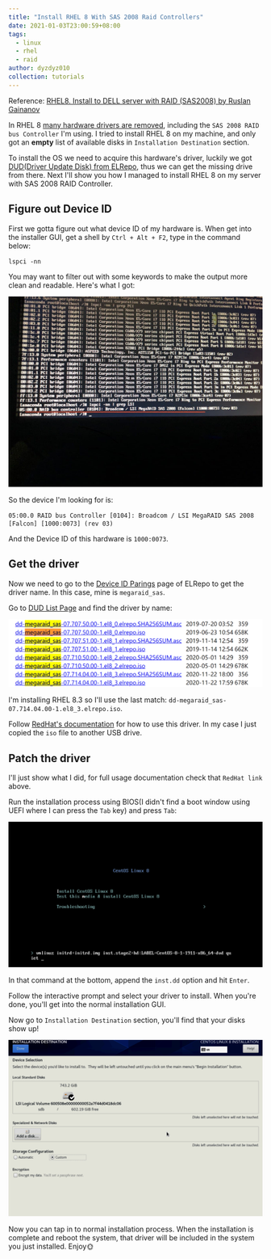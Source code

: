 ```yaml
---
title: "Install RHEL 8 With SAS 2008 Raid Controllers"
date: 2021-01-03T23:00:59+08:00
tags:
  - linux
  - rhel
  - raid
author: dyzdyz010
collection: tutorials
---
```


Reference: [RHEL8. Install to DELL server with RAID (SAS2008) by Ruslan Gainanov](https://gainanov.pro/eng-blog/linux/rhel8-install-to-dell-raid/)

In RHEL 8 [many hardware drivers are removed](https://access.redhat.com/documentation/en-us/red_hat_enterprise_linux/8/html/considerations_in_adopting_rhel_8/hardware-enablement_considerations-in-adopting-rhel-8#removed-adapters_hardware-enablement), including the `SAS 2008 RAID bus Controller` I'm using. I tried to install RHEL 8 on my machine, and only got an **empty** list of available disks in `Installation Destination` section.

To install the OS we need to acquire this hardware's driver, luckily we got [DUD(Driver Update Disk) from ELRepo](https://elrepo.org/linux/dud/el8/x86_64/), thus we can get the missing drive from there. Next I'll show you how I managed to install RHEL 8 on my server with SAS 2008 RAID Controller.

## Figure out Device ID

First we gotta figure out what device ID of my hardware is. When get into the installer GUI, get a shell by `Ctrl + Alt + F2`, type in the command below:

```
lspci -nn
```

You may want to filter out with some keywords to make the output more clean and readable. Here's what I got:

![](/posts/assets/img/2021/01/photo_2021-01-04_18-29-35.jpg)

So the device I'm looking for is:

```
05:00.0 RAID bus Controller [0104]: Broadcom / LSI MegaRAID SAS 2008 [Falcon] [1000:0073] (rev 03)
```

And the Device ID of this hardware is `1000:0073`.

## Get the driver

Now we need to go to the [Device ID Parings](http://elrepo.org/tiki/DeviceIDs) page of ELRepo to get the driver name. In this case, mine is `megaraid_sas`.

Go to [DUD List Page](https://elrepo.org/linux/dud/el8/x86_64/) and find the driver by name:

![](/posts/assets/img/2021/01/202101041837.png)

I'm installing RHEL 8.3 so I'll use the last match: `dd-megaraid_sas-07.714.04.00-1.el8_3.elrepo.iso`.

Follow [RedHat's documentation](https://access.redhat.com/documentation/en-us/red_hat_enterprise_linux/8/html/performing_an_advanced_rhel_installation/updating-drivers-during-installation_installing-rhel-as-an-experienced-user) for how to use this driver. In my case I just copied the `iso` file to another USB drive.


## Patch the driver

I'll just show what I did, for full usage documentation check that `RedHat link` above.

Run the installation process using BIOS(I didn't find a boot window using UEFI where I can press the `Tab` key) and press `Tab`:

![](/posts/assets/img/2021/01/boot-menu.png)

In that command at the bottom, append the `inst.dd` option and hit `Enter`.

Follow the interactive prompt and select your driver to install. When you're done, you'll get into the normal installation GUI.

Now go to `Installation Destination` section, you'll find that your disks show up!

![](/posts/assets/img/2021/01/destination-with-raid.png)

Now you can tap in to normal installation process. When the installation is complete and reboot the system, that driver will be included in the system you just installed. Enjoy🌞